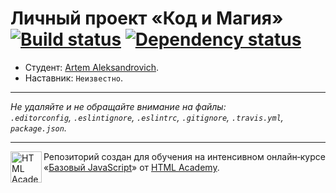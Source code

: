 # Личный проект «Код и Магия» [![Build status][travis-image]][travis-url] [![Dependency status][dependency-image]][dependency-url]

* Студент: [Artem Aleksandrovich](https://up.htmlacademy.ru/javascript/4/user/134224).
* Наставник: `Неизвестно`.

---

_Не удаляйте и не обращайте внимание на файлы:_<br>
_`.editorconfig`, `.eslintignore`, `.eslintrc`, `.gitignore`, `.travis.yml`, `package.json`._

---

<a href="https://htmlacademy.ru/intensive/javascript"><img align="left" width="50" height="50" title="HTML Academy" src="https://up.htmlacademy.ru/static/img/intensive/javascript/logo-for-github.svg"></a>

Репозиторий создан для обучения на интенсивном онлайн‑курсе «[Базовый JavaScript](https://htmlacademy.ru/intensive/javascript)» от [HTML Academy](https://htmlacademy.ru).

[travis-image]: https://travis-ci.org/htmlacademy-javascript/134224-code-and-magick.svg?branch=master
[travis-url]: https://travis-ci.org/htmlacademy-javascript/134224-code-and-magick
[dependency-image]: https://david-dm.org/htmlacademy-javascript/134224-code-and-magick.svg?style=flat-square
[dependency-url]: https://david-dm.org/htmlacademy-javascript/134224-code-and-magick
